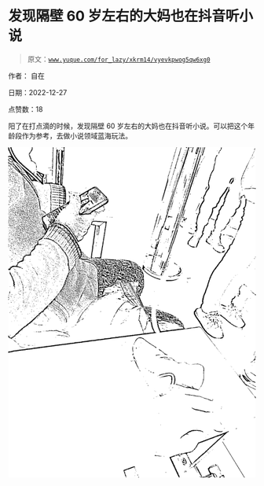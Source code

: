 # 发现隔壁 60 岁左右的大妈也在抖音听小说

> 原文：[`www.yuque.com/for_lazy/xkrm14/vyevkpwog5qw6xg0`](https://www.yuque.com/for_lazy/xkrm14/vyevkpwog5qw6xg0)



作者： 自在 

日期：2022-12-27 

点赞数：18 

阳了在打点滴的时候，发现隔壁 60 岁左右的大妈也在抖音听小说。可以把这个年龄段作为参考，去做小说领域蓝海玩法。 

![](img/82463bf9308cd933ddf422f23a1ddefe.png)  

